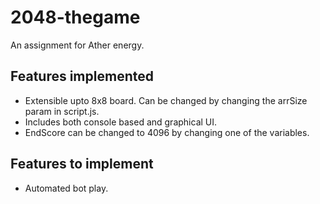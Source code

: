 # 2048-thegame
An assignment for Ather energy.

## Features implemented

- Extensible upto 8x8 board. Can be changed by changing the arrSize param in script.js.
- Includes both console based and graphical UI.
- EndScore can be changed to 4096 by changing one of the variables.

## Features to implement

- Automated bot play.

